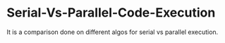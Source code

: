 # Serial-Vs-Parallel-Code-Execution
It is a comparison done on different algos for serial vs parallel execution.
